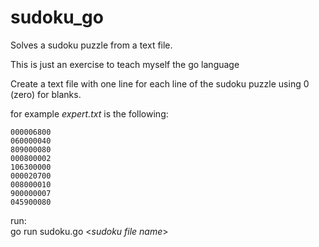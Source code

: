 # sudoku_go
Solves a sudoku puzzle from a text file.

This is just an exercise to teach myself the go language

Create a text file with one line for each line of the sudoku puzzle
using 0 (zero) for blanks.

for example *expert.txt* is the following:
```
000006800
060000040
809000080
000800002
106300000
000020700
008000010
900000007
045900080
```
run:<br>
go run sudoku.go &lt;*sudoku file name*&gt;

